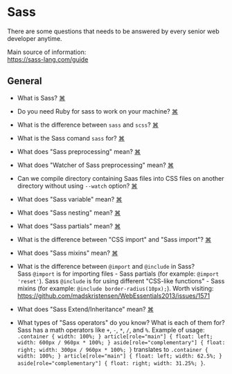 # Sass
There are some questions that needs to be answered by every senior web developer anytime. 

Main source of information:  
https://sass-lang.com/guide


## General
- What is Sass?
<a href="#" title="
 Sass is a CSS extension language. Sass lets you use features that don't exist in CSS yet like variables, nesting, mixins, inheritance, etc.
 ">⌘</a>

- Do you need Ruby for sass to work on your machine?
<a href="#" title="
Yes, you need it. Before you start using Sass you will need to install Ruby. Ruby uses Gems to manage its various packages of code like Sass. However, can I hack somehow and install sass without Ruby???
 ">⌘</a>
 
 - What is the difference between `sass` and `scss`?
 <a href="#" title="Sass (CSS extension language) 3 introduces a new syntax known as SCSS which is fully compatible with the syntax of CSS, while still supporting the full power of Sass. This means that every valid CSS stylesheet is a valid SCSS file with the same meaning. In addition, SCSS understands most CSS hacks and vendor-specific syntax, such as IE's old filter syntax.
 ">⌘</a>
 
 - What is the Sass comand `sass` for?
<a href="#" title="
Converts SCSS or Sass files to CSS. Usage: `sass [options] [INPUT] [OUTPUT]`
 ">⌘</a>
 
 - What does "Sass preprocessing" mean?
<a href="#" title="
Sass preprocessing stands for translating (compiling) the code written in sass-compatible format (`*.scss`) to regular CSS format (`*.css`).  We can use `sass` command to compile scss files into CSS (example: `sass input.scss output.css`).
">⌘</a>
 
 - What does "Watcher of Sass preprocessing" mean?
 <a href="#" title="
Adding flag `--watch` to sass command will compile on-the-fly, it is on the time you save the file (example: `sass --watch input.scss output.css` compiles `output.css` every time `input.scss` is saved). The compilation may be done on the directory level as well (example: `sass --watch app/sass:public/stylesheets` - sass would watch all files in the `app/sass` folder for changes, and compile CSS to the `public/stylesheets` folder).
 ">⌘</a>
 
 - Can we compile directory containing Saas files into CSS files on another directory without using `--watch` option?
 <a href="#" title="
The compilation IS NOT POSSIBLE on the directories level without a special option added (NOT WORKING example1: `sass app/sass:public/stylesheets`, NOT WORKING example2: `sass app/sass public/stylesheets` - sass would NOT compile on directory level these ways on Sass 3.5.5 (Bleeding Edge)). Adding `--watch` option may be the solution to compile files on a directory-level.
 ">⌘</a>
 
 - What does "Sass variable" mean?
 <a href="#" title="
Sass uses the `$` symbol to make something a variable. When the Sass is processed, it takes the variables we define for the $variable and outputs normal CSS with our variable value placed in the CSS. Example: `$primary-color: #333; body { font: 100% $font-stack; color: $primary-color; }` converts to `body { font: 100% Helvetica, sans-serif; color: #333; }`.
">⌘</a>
 
 - What does "Sass nesting" mean?
 <a href="#" title="
Sass will let you nest your CSS selectors in a way that follows the same visual hierarchy of your HTML. For example: `nav { ul { list-style: none; } li { display: inline-block; } a { display: block; } }` will become `nav ul { list-style: none; } nav li { display: inline-block; } nav a { display: block; }`
">⌘</a>

 - What does "Sass partials" mean?
 <a href="#" title="
You can create partial Sass files that contain little snippets of CSS that you can include in other Sass files. This is a great way to modularize your CSS and help keep things easier to maintain. A partial is simply a Sass file named with a leading underscore. You might name it something like `_partial.scss`. The underscore lets Sass know that the file is only a partial file and that it should not be generated into a CSS file. Sass partials are used with the `@import` directive.
">⌘</a>

 - What is the difference between "CSS import" and "Sass import"?
 <a href="#" title="
CSS has an import option that lets you split your CSS into smaller, more maintainable portions. The only drawback is that each time you use `@import` in CSS it creates another HTTP request. Sass builds on top of the current CSS `@import` but instead of requiring an HTTP request, Sass will take the file that you want to import and combine it with the file you're importing into so you can serve a single CSS file to the web browser. When you import a file over Sass import you don't need to include the file extension `.scss`. Sass will figure it out. 
">⌘</a>

 - What does "Sass mixins" mean?
 <a href="#" title="
We can think of Sass mixins as functions for CSS. Some things in CSS are a bit tedious to write, especially with CSS3 and the many vendor prefixes that exist. A mixin lets you make groups of CSS declarations that you want to reuse throughout your site. You can even pass in values to make your mixin more flexible. To create a mixin you use the `@mixin` directive and give it a name. After you create your mixin, you can then use it as a CSS declaration starting with `@include` followed by the name of the mixin. Example: `@mixin border-radius($radius) { -webkit-border-radius: $radius; -moz-border-radius: $radius; -ms-border-radius: $radius; border-radius: $radius;} .box { @include border-radius(10px); }`
">⌘</a>

 - What is the difference between `@import` and `@include` in Sass?  
 Sass `@import` is for importing files - Sass partials (for example: `@import 'reset'`). Sass `@include` is for using different "CSS-like functions" - Sass mixins (for example: `@include border-radius(10px);`). Worth visiting: https://github.com/madskristensen/WebEssentials2013/issues/1571

 - What does "Sass Extend/Inheritance" mean?
 <a href="#" title="
Using `@extend` lets you share a set of CSS properties from one selector to another. It helps keep your Sass very DRY (DRY - Do not Repeat Yourself). A placeholder class (starting with `%`, for example: `%message-shared { padding: 10px; color: #333; }`) is a special type of class that only prints when it is extended (example of usage: `.success { @extend %message-shared; border-color: green; } .error { @extend %message-shared; border-color: red; }` compiles to `.success, .error { padding: 10px; color: #333; } .success { border-color: green; } .error { border-color: red; }`. As you see, the magic happens in the generated CSS, where each of classes will get the same CSS properties as `%message-shared`. This helps you avoid having to write multiple class names on HTML elements.
">⌘</a>

 - What types of "Sass operators" do you know? What is each of them for?  
Sass has a math operators like `+`, `-`, `*`, `/`, and `%`. Example of usage: `.container { width: 100%; } article[role="main"] { float: left; width: 600px / 960px * 100%; } aside[role="complementary"] { float: right; width: 300px / 960px * 100%; }` translates to `.container { width: 100%; } article[role="main"] { float: left; width: 62.5%; } aside[role="complementary"] { float: right; width: 31.25%; }`.


